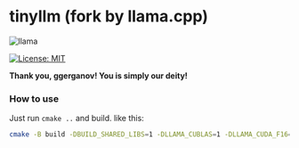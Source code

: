 # tinyllm (fork by llama.cpp)

![llama](https://user-images.githubusercontent.com/1991296/230134379-7181e485-c521-4d23-a0d6-f7b3b61ba524.png)

[![License: MIT](https://img.shields.io/badge/license-MIT-blue.svg)](https://opensource.org/licenses/MIT)

**Thank you, ggerganov! You is simply our deity!**

### How to use

Just run `cmake ..` and build. like this:

```bash
cmake -B build -DBUILD_SHARED_LIBS=1 -DLLAMA_CUBLAS=1 -DLLAMA_CUDA_F16=1 && cmake --build build -j --config Release
```
